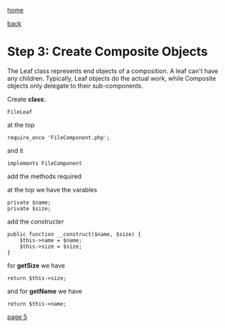[home](./page01.md)

[back](./page03.md)

# Step 3: Create Composite Objects


The Leaf class represents end objects of a composition. 
A leaf can't have any children. 
Typically, Leaf objects do the actual work, while Composite  objects only delegate to their sub-components.

Create **class**:
```
FileLeaf
```
at the top
```
require_once 'FileComponent.php';
```
and it
```
implements FileComponent
```
add the methods required

at the  top we have the varables
```
private $name;
private $size;
```
add the *constructer*
```
public function __construct($name, $size) {
    $this->name = $name;
    $this->size = $size;
}
```
for **getSize** we have
```
return $this->size;
```
and for **getName** we have
```
return $this->name;
```

[page 5](./page05.md)
